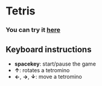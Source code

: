 # Tetris 
<h3><st> You can try it <a href="https://smorikawa47.github.io/Tetris/">here</a> </st></h3>

## Keyboard instructions
- **spacekey**: start/pause the game
- **↑**: rotates a tetromino
- **←**, **→**, **↓**: move a tetromino
